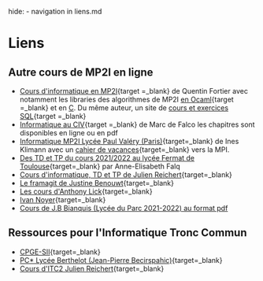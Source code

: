 hide: - navigation  in liens.md

# Liens


## Autre cours de MP2I en ligne
* [Cours d'informatique en MP2I](https://mp2i-info.github.io/){target =_blank} de Quentin Fortier avec notamment les libraries des algorithmes de MP2I [en Ocaml](https://github.com/fortierq/mp2i-library-ocaml){target =_blank} et en [C](https://github.com/fortierq/mp2i-library-c). Du même auteur, un site de [cours et exercices SQL](https://sql-exercices.github.io/){target =_blank}
* [Informatique au CIV](https://mpi.guru/){target =_blank} de Marc de Falco les chapitres sont disponibles en ligne ou en pdf
* [Informatique MP2I Lycée Paul Valéry (Paris)](https://ineskkk.github.io/mp2i-pv/){target=_blank} de Ines Klimann avec un [cahier de vacances](https://ineskkk.github.io/cahier-de-vacances/){target=_blank} vers la MPI.
* [Des TD et TP du cours 2021/2022 au lycée Fermat de Toulouse](https://perso.eleves.ens-rennes.fr/~afalq494/mp2i.html){target=_blank} par Anne-Elisabeth Falq 
* [Cours d'informatique, TD et TP de Julien Reichert](http://jdreichert.fr/Enseignement/CPGE/){target=_blank}
* [Le framagit de Justine Benouwt](https://framagit.org/JB_info/mp2i){target=_blank}
* [Les cours d'Anthony Lick](https://anthonylick.com/mp2i/){target=_blank}
* [Ivan Noyer](https://www.nussbaumcpge.be/public_html/Sup/MP2I/generalite.php){target=_blank}
* [Cours de J.B Bianquis (Lycée du Parc 2021-2022) au format pdf](https://ens-fr.gitlab.io/algo2/poly-mp2i.pdf)

## Ressources pour l'Informatique Tronc Commun
* [CPGE-SII](http://www.cpge-sii.com/informatique/itc2/){target=_blank}
* [PC* Lycée Berthelot (Jean-Pierre Becirspahic)](https://pc-etoile.schola.fr/cours/){target=_blank}
* [Cours d'ITC2 Julien Reichert](http://jdreichert.fr/Enseignement/CPGE/){target=_blank}
